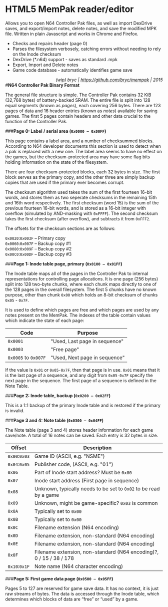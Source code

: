 # HTML5 MemPak reader/editor
Allows you to open N64 Controller Pak files, as well as import DexDrive saves, and export/import notes, delete notes, and save the modified MPK file. Written in plain Javascript and works in Chrome and Firefox.

* Checks and repairs header (page 0)
* Parses the filesystem verbosely, catching errors without needing to rely on the Inode checksum
* DexDrive (*.n64) support - saves as standard .mpk
* Export, Import and Delete notes
* Game code database - automatically identifies game save

*<div align=right>(wip) bryc | https://github.com/bryc/mempak | 2015</div>*
#**N64 Controller Pak Binary Format**

The general file structure is simple. The Controller Pak contains 32 KiB (32,768 bytes) of
battery-backed SRAM. The entire file is split into 128 equal segments
(known as *pages*), each covering 256 bytes.
There are 123 pages of data and 16 header entries (known as *notes*) available for saving games. The first 5 pages contain headers and other data crucial to the function of the Controller Pak.

###**Page 0: Label / serial area (`0x0000 – 0x00FF`)**

This page contains a label area, and a number of checksummed blocks. According to N64 developer documents
this section is used to detect when a pak is replaced with a new one. The label
area seems to have no effect on the games, but the checksum-protected area may
have some flag bits holding information on the state of the filesystem.

There are four checksum-protected blocks, each 32 bytes in size. The first
block serves as the primary copy, and the other three are simply backup copies
that are used if the primary ever becomes corrupt.

The checksum algorithm used takes the sum of the first fourteen 16-bit words, and stores them
as two seperate checksums in the remaining 15th and 16th word respectively.
The first checksum (word 15) is the sum of the previous fourteen 16-bit words, and is stored
as a 16-bit integer with overflow (simulated by AND-masking with `0xFFFF`).
The second checksum takes the first checksum (after overflow), and subtracts it from `0xFFF2`.

The offsets for the checksum sections are as follows:

`0x0020`:`0x003F` – Primary copy<br>
`0x0060`:`0x007F` – Backup copy #1<br>
`0x0080`:`0x009F` – Backup copy #2<br>
`0x00C0`:`0x00DF` – Backup copy #3

###**Page 1: Inode table page, primary (`0x0100 – 0x01FF`)**


The Inode table maps all of the pages in the Controller Pak to internal representations for controlling page allocations.
It is one page (256 bytes) split into 128 two-byte chunks, where each chunk maps directly to one of the 128 pages in the overall filesystem. The first 5 chunks have no known purpose, other than chunk `0x00` which holds an 8-bit checksum of chunks `0x05` - `0x7F`.

It is used to define which pages are free and which pages are used by any notes present on the MemPak. The indexes of the table contain values which indicate the state of each page:

Code    |  Purpose
--------|------------
`0x0001`  | "Used, Last page in sequence"
`0x0003`  | "Free page"
`0x0005` to `0x007F`  | "Used, Next page in sequence"

If the value is `0x01` or `0x05-0x7F`, then that page is in use. `0x01` means that it is the last page of a sequence, and any digit from `0x05-0x7F` specify the next page in the sequence. The first page of a sequence is defined in the Note Table.

###**Page 2: Inode table, backup (`0x0200 – 0x02FF`)**

This is a 1:1 backup of the primary Inode table and is restored if the primary is invalid.

###**Page 3 and 4: Note table (`0x0300 – 0x04FF`)**

The Note table (page 3 and 4) stores header information for each game save/note. A total of 16 notes can be saved. Each
entry is 32 bytes in size.

Offset        | Description
--------------|---------------------
`0x00`:`0x03` | Game ID (ASCII, e.g. "NSME")
`0x04`:`0x05` | Publisher code, (ASCII, e.g. "01")
`0x06`        | Part of Inode start address? Must be `0x00`
`0x07`        | Inode start address (First page in sequence)
`0x08`        | Unknown, typically needs to be set to `0x02` to be read by a game
`0x09`        | Unknown, might be game-specific? `0x03` is common
`0x0A`        | Typically set to `0x00`
`0x0B`        | Typically set to `0x00`
`0x0C`        | Filename extension (N64 encoding)
`0x0D`        | Filename extension, non-standard (N64 encoding)
`0x0E`        | Filename extension, non-standard (N64 encoding)
`0x0F`        | Filename extension, non-standard (N64 encoding)?, 0 / 15 / 38 / 178
`0x10`:`0x1F` | Note name (N64 character encoding)

###**Page 5: First game data page (`0x0500 – 0x05FF`)**

Pages 5 to 127 are reserved for game save data. It has no context, it is just raw streams of bytes. The data is
accessed through the Inode table, which determines which blocks of data are “free”
or “used” by a game.
